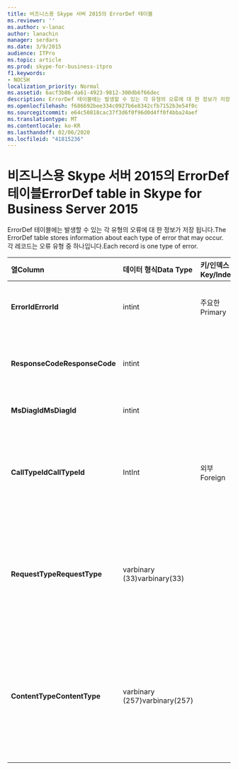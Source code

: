 ```yaml
---
title: 비즈니스용 Skype 서버 2015의 ErrorDef 테이블
ms.reviewer: ''
ms.author: v-lanac
author: lanachin
manager: serdars
ms.date: 3/9/2015
audience: ITPro
ms.topic: article
ms.prod: skype-for-business-itpro
f1.keywords:
- NOCSH
localization_priority: Normal
ms.assetid: 6acf3b86-da61-4923-9812-300db6f66dec
description: ErrorDef 테이블에는 발생할 수 있는 각 유형의 오류에 대 한 정보가 저장 됩니다. 각 레코드는 오류 유형 중 하나입니다.
ms.openlocfilehash: f686692bee334c0927b6e8342cfb7152b3e54f0c
ms.sourcegitcommit: e64c50818cac37f3d6f0f96d0d4ff0f4bba24aef
ms.translationtype: MT
ms.contentlocale: ko-KR
ms.lasthandoff: 02/06/2020
ms.locfileid: "41815236"
---
```

# <a name="errordef-table-in-skype-for-business-server-2015"></a><span data-ttu-id="7f12e-104">비즈니스용 Skype 서버 2015의 ErrorDef 테이블</span><span class="sxs-lookup"><span data-stu-id="7f12e-104">ErrorDef table in Skype for Business Server 2015</span></span>
 
<span data-ttu-id="7f12e-105">ErrorDef 테이블에는 발생할 수 있는 각 유형의 오류에 대 한 정보가 저장 됩니다.</span><span class="sxs-lookup"><span data-stu-id="7f12e-105">The ErrorDef table stores information about each type of error that may occur.</span></span> <span data-ttu-id="7f12e-106">각 레코드는 오류 유형 중 하나입니다.</span><span class="sxs-lookup"><span data-stu-id="7f12e-106">Each record is one type of error.</span></span>
  
|<span data-ttu-id="7f12e-107">**열**</span><span class="sxs-lookup"><span data-stu-id="7f12e-107">**Column**</span></span>|<span data-ttu-id="7f12e-108">**데이터 형식**</span><span class="sxs-lookup"><span data-stu-id="7f12e-108">**Data Type**</span></span>|<span data-ttu-id="7f12e-109">**키/인덱스**</span><span class="sxs-lookup"><span data-stu-id="7f12e-109">**Key/Index**</span></span>|<span data-ttu-id="7f12e-110">**세부적인**</span><span class="sxs-lookup"><span data-stu-id="7f12e-110">**Details**</span></span>|
|:-----|:-----|:-----|:-----|
|<span data-ttu-id="7f12e-111">**ErrorId**</span><span class="sxs-lookup"><span data-stu-id="7f12e-111">**ErrorId**</span></span> <br/> |<span data-ttu-id="7f12e-112">int</span><span class="sxs-lookup"><span data-stu-id="7f12e-112">int</span></span>  <br/> |<span data-ttu-id="7f12e-113">주요한</span><span class="sxs-lookup"><span data-stu-id="7f12e-113">Primary</span></span>  <br/> |<span data-ttu-id="7f12e-114">이 유형의 오류를 식별 하는 고유 ID 번호입니다.</span><span class="sxs-lookup"><span data-stu-id="7f12e-114">Unique ID number identifying this type of error.</span></span>  <br/> |
|<span data-ttu-id="7f12e-115">**ResponseCode**</span><span class="sxs-lookup"><span data-stu-id="7f12e-115">**ResponseCode**</span></span> <br/> |<span data-ttu-id="7f12e-116">int</span><span class="sxs-lookup"><span data-stu-id="7f12e-116">int</span></span>  <br/> | <br/> |<span data-ttu-id="7f12e-117">이 오류와 연결 된 표준 SIP 응답 코드입니다.</span><span class="sxs-lookup"><span data-stu-id="7f12e-117">Standard SIP response code associated with this error.</span></span>  <br/> |
|<span data-ttu-id="7f12e-118">**MsDiagId**</span><span class="sxs-lookup"><span data-stu-id="7f12e-118">**MsDiagId**</span></span> <br/> |<span data-ttu-id="7f12e-119">int</span><span class="sxs-lookup"><span data-stu-id="7f12e-119">int</span></span>  <br/> | <br/> |<span data-ttu-id="7f12e-120">Microsoft 진단 ID입니다.</span><span class="sxs-lookup"><span data-stu-id="7f12e-120">Microsoft Diagnostic ID.</span></span>  <br/> |
|<span data-ttu-id="7f12e-121">**CallTypeId**</span><span class="sxs-lookup"><span data-stu-id="7f12e-121">**CallTypeId**</span></span> <br/> |<span data-ttu-id="7f12e-122">Int</span><span class="sxs-lookup"><span data-stu-id="7f12e-122">Int</span></span>  <br/> |<span data-ttu-id="7f12e-123">외부</span><span class="sxs-lookup"><span data-stu-id="7f12e-123">Foreign</span></span>  <br/> |<span data-ttu-id="7f12e-124">통화의 유형입니다.</span><span class="sxs-lookup"><span data-stu-id="7f12e-124">Type of the call.</span></span> <span data-ttu-id="7f12e-125">자세한 내용은 [비즈니스용 Skype 서버 2015의 Calltype 테이블](calltype.md) 을 참조 하세요.</span><span class="sxs-lookup"><span data-stu-id="7f12e-125">See the [CallType table in Skype for Business Server 2015](calltype.md) for more information.</span></span> <br/> |
|<span data-ttu-id="7f12e-126">**RequestType**</span><span class="sxs-lookup"><span data-stu-id="7f12e-126">**RequestType**</span></span> <br/> |<span data-ttu-id="7f12e-127">varbinary (33)</span><span class="sxs-lookup"><span data-stu-id="7f12e-127">varbinary(33)</span></span>  <br/> | <br/> |<span data-ttu-id="7f12e-128">실패 한 요청의 유형입니다.</span><span class="sxs-lookup"><span data-stu-id="7f12e-128">Type of request that failed.</span></span>  <br/> <span data-ttu-id="7f12e-129">이 구문을 사용 하 여이 데이터를 텍스트 형식으로 변환할 수 있습니다.</span><span class="sxs-lookup"><span data-stu-id="7f12e-129">This data can be converted to text format by using this syntax:</span></span>  <br/>  `cast(cast(RequestType as varbinary(max)) as varchar(max))` <br/> |
|<span data-ttu-id="7f12e-130">**ContentType**</span><span class="sxs-lookup"><span data-stu-id="7f12e-130">**ContentType**</span></span> <br/> |<span data-ttu-id="7f12e-131">varbinary (257)</span><span class="sxs-lookup"><span data-stu-id="7f12e-131">varbinary(257)</span></span>  <br/> | <br/> |<span data-ttu-id="7f12e-132">실패 한 요청의 콘텐츠 형식입니다.</span><span class="sxs-lookup"><span data-stu-id="7f12e-132">Content type of the request that failed.</span></span>  <br/> <span data-ttu-id="7f12e-133">이 데이터는이 syntaxt를 사용 하 여 텍스트 형식으로 변환할 수 있습니다.</span><span class="sxs-lookup"><span data-stu-id="7f12e-133">This data can be converted to text format by using this syntaxt:</span></span>  <br/>  `cast(cast(ContentType as varbinary(max)) as varchar(max))` <br/> |
   

